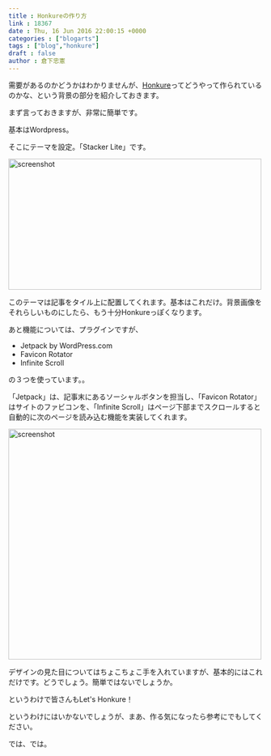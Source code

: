 ```yaml
---
title : Honkureの作り方
link : 18367
date : Thu, 16 Jun 2016 22:00:15 +0000
categories : ["blogarts"]
tags : ["blog","honkure"]
draft : false
author : 倉下忠憲
---
```


需要があるのかどうかはわかりませんが、<a href="http://honkure.net/rbook/">Honkure</a>ってどうやって作られているのかな、という背景の部分を紹介しておきます。

まず言っておきますが、非常に簡単です。

基本はWordpress。

そこにテーマを設定。「Stacker Lite」です。

<a href="https://rashita.net/blog/?attachment_id=18368" rel="attachment wp-att-18368"><img src="https://rashita.net/blog/wp-content/uploads/2016/06/screenshot6-500x259.png" alt="screenshot" width="500" height="259" class="alignnone size-medium wp-image-18368" /></a>

このテーマは記事をタイル上に配置してくれます。基本はこれだけ。背景画像をそれらしいものにしたら、もう十分Honkureっぽくなります。

あと機能については、プラグインですが、

<ul>
<li>Jetpack by WordPress.com</li>
<li>Favicon Rotator</li>
<li>Infinite Scroll</li>
</ul>

の３つを使っています。。

「Jetpack」は、記事末にあるソーシャルボタンを担当し、「Favicon Rotator」はサイトのファビコンを、「Infinite Scroll」はページ下部までスクロールすると自動的に次のページを読み込む機能を実装してくれます。

<a href="https://rashita.net/blog/?attachment_id=18369" rel="attachment wp-att-18369"><img src="https://rashita.net/blog/wp-content/uploads/2016/06/screenshot7-500x456.png" alt="screenshot" width="500" height="456" class="alignnone size-medium wp-image-18369" /></a>

デザインの見た目についてはちょこちょこ手を入れていますが、基本的にはこれだけです。どうでしょう。簡単ではないでしょうか。

というわけで皆さんもLet's Honkure！　

というわけにはいかないでしょうが、まあ、作る気になったら参考にでもしてください。

では、では。
